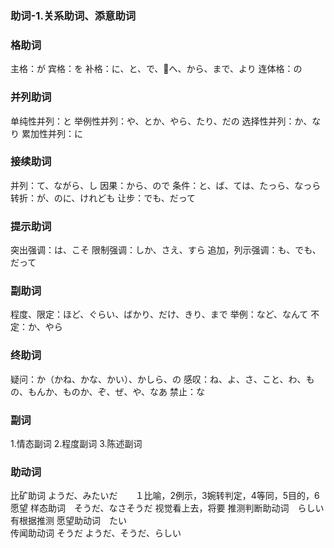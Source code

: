 ### 助词-1.关系助词、添意助词

### 格助词
主格：が
宾格：を
补格：に、と、で、へ、から、まで、より
连体格：の

### 并列助词
单纯性并列：と
举例性并列：や、とか、やら、たり、だの
选择性并列：か、なり
累加性并列：に

### 接续助词
并列：て、ながら、し
因果：から、ので
条件：と、ば、ては、たっら、なっら
转折：が、のに、けれども
让步：でも、だって

### 提示助词
突出强调：は、こそ
限制强调：しか、さえ、すら
追加，列示强调：も、でも、だって


### 副助词
程度、限定：ほど、ぐらい、ばかり、だけ、きり、まで
举例：など、なんて
不定：か、やら


### 终助词
疑问：か（かね、かな、かい）、かしら、の
感叹：ね、よ、さ、こと、わ、もの、もんか、ものか、ぞ、ぜ、や、なあ
禁止：な

### 副词
1.情态副词
2.程度副词
3.陈述副词

### 助动词
比矿助词 ようだ、みたいだ　　１比喻，2例示，3婉转判定，4等同，5目的，6愿望
样态助词　そうだ、なさそうだ 视觉看上去，将要
推测判断助动词　らしい  有根据推测
愿望助动词　たい  
传闻助动词 そうだ
 ようだ、そうだ、らしい
